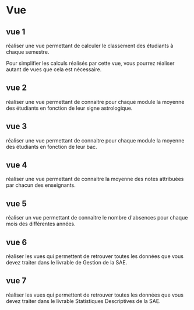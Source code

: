 

# Vue 

## vue 1

réaliser une vue permettant de calculer le classement des étudiants à chaque semestre.

Pour simplifier les calculs réalisés par cette vue, vous pourrez réaliser autant de vues que cela est nécessaire.

## vue 2
réaliser une vue permettant de connaitre pour chaque module la moyenne des étudiants en fonction de leur signe astrologique.

## vue 3
réaliser une vue permettant de connaitre pour chaque module la moyenne des étudiants en fonction de leur bac.

## vue 4
réaliser une vue permettant de connaitre la moyenne des notes attribuées par chacun des enseignants.

## vue 5
réaliser un vue permettant de connaitre le nombre d'absences pour chaque mois des différentes années.

## vue 6
réaliser les vues qui permettent de retrouver toutes les données que vous devez traiter dans le livrable de  Gestion de la SAE.  

## vue 7
réaliser les vues qui permettent de retrouver toutes les données que vous devez traiter dans le livrable Statistiques Descriptives de la SAE.